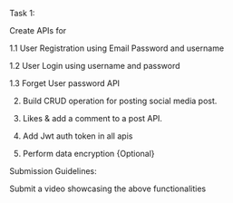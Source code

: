 Task 1:

 

Create APIs for

 

1.1 User Registration using Email Password and username

 

1.2 User Login using username and password

 

1.3 Forget User password API


2. Build CRUD operation for posting social media post.


3. Likes & add a comment to a post API.


4. Add Jwt auth token in all apis


5. Perform data encryption {Optional}

 

Submission Guidelines:

 

Submit a video showcasing the above functionalities

